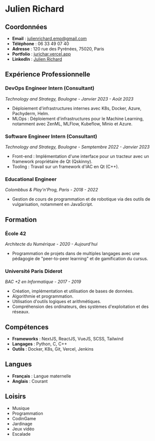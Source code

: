 # Julien Richard

## Coordonnées
- **Email** : [julienrichard.emp@gmail.com](mailto:julienrichard.emp@gmail.com)
- **Téléphone** : 06 33 49 07 40
- **Adresse** : 120 rue des Pyrénées, 75020, Paris
- **Portfolio** : [jurichar.vercel.app](https://jurichar.vercel.app)
- **LinkedIn** : [Julien Richard](https://www.linkedin.com/in/julien-rchd/)

## Expérience Professionnelle

### DevOps Engineer Intern (Consultant)
*Technology and Strategy, Boulogne - Janvier 2023 - Août 2023*

- Déploiement d'infrastructures internes avec K8s, Docker, Azure, Pachyderm, Helm.
- MLOps : Déploiement d'infrastructures pour le Machine Learning, notamment avec ZenML, MLFlow, Kubeflow, Minio et Azure.

### Software Engineer Intern (Consultant)
*Technology and Strategy, Boulogne - Semptembre 2022 - Janvier 2023*

- Front-end : Implémentation d'une interface pour un tracteur avec un framework propriétaire de Qt (Qskinny).
- Tooling : Travail sur un framework d'IAC en Qt (C++).

### Educational Engineer
*Colombbus & Play'n'Prog, Paris - 2018 - 2022*

- Gestion de cours de programmation et de robotique via des outils de vulgarisation, notamment en JavaScript.

## Formation

### École 42
*Architecte du Numérique - 2020 - Aujourd'hui*

- Programmation de projets dans de multiples langages avec une pédagogie de "peer-to-peer learning" et de gamification du cursus.

### Université Paris Diderot
*BAC +2 en Informatique - 2017 - 2019*

- Création, implémentation et utilisation de bases de données.
- Algorithmie et programmation.
- Utilisation d'outils logiques et arithmétiques.
- Compréhension des ordinateurs, des systèmes d'exploitation et des réseaux.

## Compétences

- **Frameworks** : NextJS, ReactJS, VueJS, SCSS, Tailwind
- **Langages** : Python, C, C++
- **Outils** : Docker, K8s, Git, Vercel, Jenkins

## Langues

- **Français** : Langue maternelle
- **Anglais** : Courant

## Loisirs

- Musique
- Programmation
- CodinGame
- Jardinage
- Jeux vidéo
- Escalade
